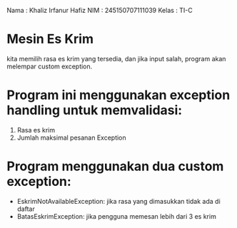 Nama : Khaliz Irfanur Hafiz
NIM : 245150707111039
Kelas : TI-C

# Mesin Es Krim
kita memilih rasa es krim yang tersedia, dan jika input salah, program akan melempar custom exception.
# Program ini menggunakan exception handling untuk memvalidasi:
1. Rasa es krim
2. Jumlah maksimal pesanan
Exception
# Program menggunakan dua custom exception:
- EskrimNotAvailableException: jika rasa yang dimasukkan tidak ada di daftar
- BatasEskrimException: jika pengguna memesan lebih dari 3 es krim
